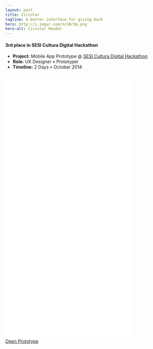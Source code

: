 ```yaml
---
layout: post
title: Circular
tagline: A better interface for giving back
hero: http://i.imgur.com/nc1Nr9p.png
hero-alt: Circular Header
---
```


<h4><span class="accent">3rd place in SESI Cultura Digital Hackathon</span></h4>

 - **Project:** Mobile App Prototype @ <a href="http://www.firjan.org.br/main.jsp?lumPageId=40288081201F4C3E012068444B1B7304&lumItemId=2C908CEC47A29CFC0148A8FBBBF509B0" target="_blank">SESI Cultura Digital Hackathon</a>
 - **Role:** UX Designer • Prototyper
 - **Timeline:** 2 Days • October 2014

<div class="prototype">
    <iframe width="396" height="834" src="//invis.io/2A1LHY8BJ" frameborder="0" allowfullscreen></iframe>
</div>

<div class="button-wrap">
    <a href="http://invis.io/4F1OLW12H" target="_blank">
        <div class="btn">
            Open Prototype
        </div>
    </a>
</div>



